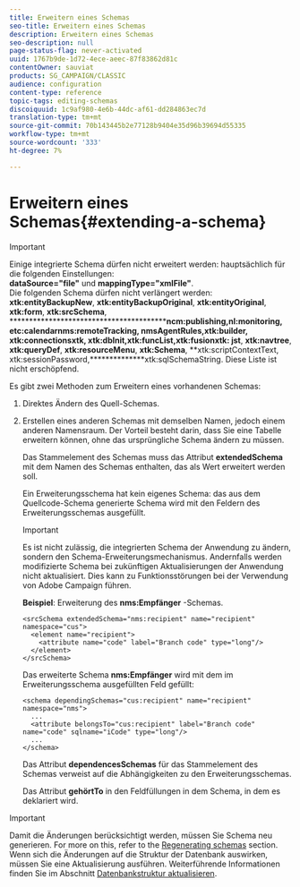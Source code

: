 ```yaml
---
title: Erweitern eines Schemas
seo-title: Erweitern eines Schemas
description: Erweitern eines Schemas
seo-description: null
page-status-flag: never-activated
uuid: 1767b9de-1d72-4ece-aeec-87f83862d81c
contentOwner: sauviat
products: SG_CAMPAIGN/CLASSIC
audience: configuration
content-type: reference
topic-tags: editing-schemas
discoiquuid: 1c9af980-4e6b-44dc-af61-dd284863ec7d
translation-type: tm+mt
source-git-commit: 70b143445b2e77128b9404e35d96b39694d55335
workflow-type: tm+mt
source-wordcount: '333'
ht-degree: 7%

---
```



# Erweitern eines Schemas{#extending-a-schema}

>[!IMPORTANT]
>
>Einige integrierte Schema dürfen nicht erweitert werden: hauptsächlich für die folgenden Einstellungen:\
>**dataSource=&quot;file&quot;** und **mappingType=&quot;xmlFile&quot;**.\
>Die folgenden Schema dürfen nicht verlängert werden: **xtk:entityBackupNew**, **xtk:entityBackupOriginal**, **xtk:entityOriginal**, **xtk:form**, **xtk:srcSchema**, ******************************************ncm:publishing,nl:monitoring, etc:calendarnms:remoteTracking, nmsAgentRules,xtk:builder, xtk:connectionsxtk, xtk:dbInit,xtk:funcList,xtk:fusionxtk: jst**, **xtk:navtree**, **xtk:queryDef**, **xtk:resourceMenu**, **xtk:Schema**, **xtk:scriptContextText, xtk:sessionPassword,**************xtk:sqlSchemaString.
>Diese Liste ist nicht erschöpfend.

Es gibt zwei Methoden zum Erweitern eines vorhandenen Schemas:

1. Direktes Ändern des Quell-Schemas.
1. Erstellen eines anderen Schemas mit demselben Namen, jedoch einem anderen Namensraum. Der Vorteil besteht darin, dass Sie eine Tabelle erweitern können, ohne das ursprüngliche Schema ändern zu müssen.

   Das Stammelement des Schemas muss das Attribut **extendedSchema** mit dem Namen des Schemas enthalten, das als Wert erweitert werden soll.

   Ein Erweiterungsschema hat kein eigenes Schema: das aus dem Quellcode-Schema generierte Schema wird mit den Feldern des Erweiterungsschemas ausgefüllt.

   >[!IMPORTANT]
   >
   >Es ist nicht zulässig, die integrierten Schema der Anwendung zu ändern, sondern den Schema-Erweiterungsmechanismus. Andernfalls werden modifizierte Schema bei zukünftigen Aktualisierungen der Anwendung nicht aktualisiert. Dies kann zu Funktionsstörungen bei der Verwendung von Adobe Campaign führen.

   **Beispiel**: Erweiterung des **nms:Empfänger** -Schemas.

   ```
   <srcSchema extendedSchema="nms:recipient" name="recipient" namespace="cus">
     <element name="recipient">
       <attribute name="code" label="Branch code" type="long"/>
     </element>
   </srcSchema>
   ```

   Das erweiterte Schema **nms:Empfänger** wird mit dem im Erweiterungsschema ausgefüllten Feld gefüllt:

   ```
   <schema dependingSchemas="cus:recipient" name="recipient" namespace="nms">
     ...
     <attribute belongsTo="cus:recipient" label="Branch code" name="code" sqlname="iCode" type="long"/>
     ...
   </schema>
   ```

   Das Attribut **dependencesSchemas** für das Stammelement des Schemas verweist auf die Abhängigkeiten zu den Erweiterungsschemas.

   Das Attribut **gehörtTo** in den Feldfüllungen in dem Schema, in dem es deklariert wird.

>[!IMPORTANT]
>
>Damit die Änderungen berücksichtigt werden, müssen Sie Schema neu generieren. For more on this, refer to the [Regenerating schemas](../../configuration/using/regenerating-schemas.md) section.\
>Wenn sich die Änderungen auf die Struktur der Datenbank auswirken, müssen Sie eine Aktualisierung ausführen. Weiterführende Informationen finden Sie im Abschnitt [Datenbankstruktur aktualisieren](../../configuration/using/updating-the-database-structure.md).

